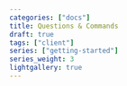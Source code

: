 ```yaml
---
categories: ["docs"]
title: Questions & Commands
draft: true
tags: ["client"]
series: ["getting-started"]
series_weight: 3
lightgallery: true
---
```

